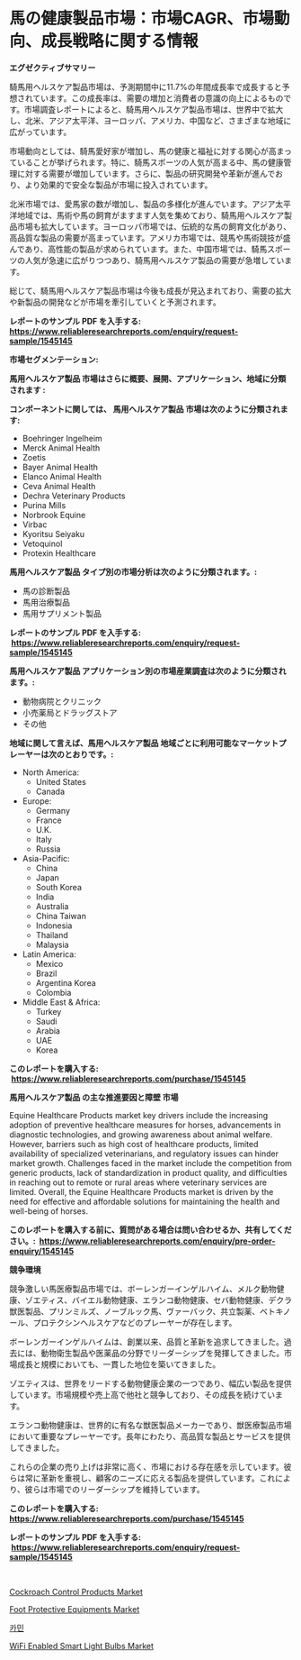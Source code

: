 <p><h1>馬の健康製品市場：市場CAGR、市場動向、成長戦略に関する情報</h1></p><p><strong>エグゼクティブサマリー</strong></p>
<p><p>騎馬用ヘルスケア製品市場は、予測期間中に11.7%の年間成長率で成長すると予想されています。この成長率は、需要の増加と消費者の意識の向上によるものです。市場調査レポートによると、騎馬用ヘルスケア製品市場は、世界中で拡大し、北米、アジア太平洋、ヨーロッパ、アメリカ、中国など、さまざまな地域に広がっています。</p><p>市場動向としては、騎馬愛好家が増加し、馬の健康と福祉に対する関心が高まっていることが挙げられます。特に、騎馬スポーツの人気が高まる中、馬の健康管理に対する需要が増加しています。さらに、製品の研究開発や革新が進んでおり、より効果的で安全な製品が市場に投入されています。</p><p>北米市場では、愛馬家の数が増加し、製品の多様化が進んでいます。アジア太平洋地域では、馬術や馬の飼育がますます人気を集めており、騎馬用ヘルスケア製品市場も拡大しています。ヨーロッパ市場では、伝統的な馬の飼育文化があり、高品質な製品の需要が高まっています。アメリカ市場では、競馬や馬術競技が盛んであり、高性能の製品が求められています。また、中国市場では、騎馬スポーツの人気が急速に広がりつつあり、騎馬用ヘルスケア製品の需要が急増しています。</p><p>総じて、騎馬用ヘルスケア製品市場は今後も成長が見込まれており、需要の拡大や新製品の開発などが市場を牽引していくと予測されます。</p></p>
<p><strong>レポートのサンプル PDF を入手する: <a href="https://www.reliableresearchreports.com/enquiry/request-sample/1545145">https://www.reliableresearchreports.com/enquiry/request-sample/1545145</a></strong></p>
<p><strong>市場セグメンテーション:</strong></p>
<p><strong> 馬用ヘルスケア製品 市場はさらに概要、展開、アプリケーション、地域に分類されます :</strong></p>
<p><strong>コンポーネントに関しては、 馬用ヘルスケア製品 市場は次のように分類されます: &nbsp;</strong></p>
<p><ul><li>Boehringer Ingelheim</li><li>Merck Animal Health</li><li>Zoetis</li><li>Bayer Animal Health</li><li>Elanco Animal Health</li><li>Ceva Animal Health</li><li>Dechra Veterinary Products</li><li>Purina Mills</li><li>Norbrook Equine</li><li>Virbac</li><li>Kyoritsu Seiyaku</li><li>Vetoquinol</li><li>Protexin Healthcare</li></ul></p>
<p><strong> 馬用ヘルスケア製品 タイプ別の市場分析は次のように分類されます。:</strong></p>
<p><ul><li>馬の診断製品</li><li>馬用治療製品</li><li>馬用サプリメント製品</li></ul></p>
<p><strong>レポートのサンプル PDF を入手する: &nbsp;<a href="https://www.reliableresearchreports.com/enquiry/request-sample/1545145">https://www.reliableresearchreports.com/enquiry/request-sample/1545145</a></strong></p>
<p><strong> 馬用ヘルスケア製品 アプリケーション別の市場産業調査は次のように分類されます。:</strong></p>
<p><ul><li>動物病院とクリニック</li><li>小売薬局とドラッグストア</li><li>その他</li></ul></p>
<p><strong>地域に関して言えば、馬用ヘルスケア製品 地域ごとに利用可能なマーケットプレーヤーは次のとおりです。:</strong></p>
<p><ul>
    <li>
        North America:
        <ul>
            <li>United States</li>
            <li>Canada</li>
        </ul>
    </li>
    <li>
        Europe:
        <ul>
            <li>Germany</li>
            <li>France</li>
            <li>U.K.</li>
            <li>Italy</li>
            <li>Russia</li>
        </ul>
    </li>
    <li>
        Asia-Pacific:
        <ul>
            <li>China</li>
            <li>Japan</li>
            <li>South Korea</li>
            <li>India</li>
            <li>Australia</li>
            <li>China Taiwan</li>
            <li>Indonesia</li>
            <li>Thailand</li>
            <li>Malaysia</li>
        </ul>
    </li>
    <li>
        Latin America:
        <ul>
            <li>Mexico</li>
            <li>Brazil</li>
            <li>Argentina Korea</li>
            <li>Colombia</li>
        </ul>
    </li>
    <li>
        Middle East & Africa:
        <ul>
            <li>Turkey</li>
            <li>Saudi</li>
            <li>Arabia</li>
            <li>UAE</li>
            <li>Korea</li>
        </ul>
    </li>
    </ul></p>
<p><strong>このレポートを購入する: &nbsp;<a href="https://www.reliableresearchreports.com/purchase/1545145">https://www.reliableresearchreports.com/purchase/1545145</a></strong></p>
<p><strong>馬用ヘルスケア製品 の主な推進要因と障壁 市場</strong></p>
<p><p>Equine Healthcare Products market key drivers include the increasing adoption of preventive healthcare measures for horses, advancements in diagnostic technologies, and growing awareness about animal welfare. However, barriers such as high cost of healthcare products, limited availability of specialized veterinarians, and regulatory issues can hinder market growth. Challenges faced in the market include the competition from generic products, lack of standardization in product quality, and difficulties in reaching out to remote or rural areas where veterinary services are limited. Overall, the Equine Healthcare Products market is driven by the need for effective and affordable solutions for maintaining the health and well-being of horses.</p></p>
<p><strong>このレポートを購入する前に、質問がある場合は問い合わせるか、共有してください。:&nbsp; <a href="https://www.reliableresearchreports.com/enquiry/pre-order-enquiry/1545145">https://www.reliableresearchreports.com/enquiry/pre-order-enquiry/1545145</a></strong></p>
<p><strong>競争環境</strong></p>
<p><p>競争激しい馬医療製品市場では、ボーレンガーインゲルハイム、メルク動物健康、ゾエティス、バイエル動物健康、エランコ動物健康、セバ動物健康、デクラ獣医製品、プリンミルズ、ノーブルック馬、ヴァーバック、共立製薬、ベトキノール、プロテクシンヘルスケアなどのプレーヤーが存在します。</p><p>ボーレンガーインゲルハイムは、創業以来、品質と革新を追求してきました。過去には、動物衛生製品や医薬品の分野でリーダーシップを発揮してきました。市場成長と規模においても、一貫した地位を築いてきました。</p><p>ゾエティスは、世界をリードする動物健康企業の一つであり、幅広い製品を提供しています。市場規模や売上高で他社と競争しており、その成長を続けています。</p><p>エランコ動物健康は、世界的に有名な獣医製品メーカーであり、獣医療製品市場において重要なプレーヤーです。長年にわたり、高品質な製品とサービスを提供してきました。</p><p>これらの企業の売り上げは非常に高く、市場における存在感を示しています。彼らは常に革新を重視し、顧客のニーズに応える製品を提供しています。これにより、彼らは市場でのリーダーシップを維持しています。</p></p>
<p><strong>このレポートを購入する: &nbsp; <a href="https://www.reliableresearchreports.com/purchase/1545145">https://www.reliableresearchreports.com/purchase/1545145</a></strong></p>
<p><strong>レポートのサンプル PDF を入手する: &nbsp;<a href="https://www.reliableresearchreports.com/enquiry/request-sample/1545145">https://www.reliableresearchreports.com/enquiry/request-sample/1545145</a></strong><strong></strong></p>
<p>&nbsp;</p>
<p><p><a href="https://www.linkedin.com/pulse/cockroach-control-products-market-size-share-global-analysis-7gc5c?trackingId=T3sjGipHiatPYU4H7aBDGA%3D%3D">Cockroach Control Products Market</a></p><p><a href="https://www.linkedin.com/pulse/foot-protective-equipments-market-provides-comprehensive-qkqfc?trackingId=do7ei1XppYTZoBC4jP866w%3D%3D">Foot Protective Equipments Market</a></p><p><a href="https://github.com/iansanftyord09878/Market-Research-Report-List-1/blob/main/660869712902.md">카민</a></p><p><a href="https://github.com/Alonsoolds3wq1d81czn8rbol/Market-Research-Report-List-1/blob/main/wifi-enabled-smart-light-bulbs-market.md">WiFi Enabled Smart Light Bulbs Market</a></p></p>